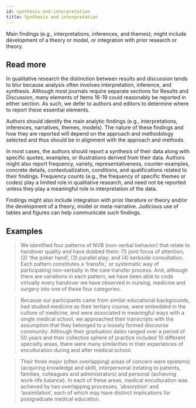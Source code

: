 ```yaml
---
id: synthesis-and-interpretation
title: Synthesis and interpretation
---
```

Main findings (e.g., interpretations, inferences, and themes); might include development of a theory or model, or integration with prior research or theory.

## Read more

In qualitative research the distinction between results and discussion tends to blur because analysis often involves interpretation, inference, and synthesis. Although most journals require separate sections for Results and Discussion, many elements of Items 16-19 could reasonably be reported in either section. As such, we defer to authors and editors to determine where to report these essential elements.

Authors should identify the main analytic findings (e.g., interpretations, inferences, narratives, themes, models). The nature of these findings and how they are reported will depend on the approach and methodology selected and thus should be in alignment with the approach and methods.

In most cases, the authors should report a synthesis of their data along with specific quotes, examples, or illustrations derived from their data. Authors might also report frequency, variety, representativeness, counter-examples, concrete details, contextualization, conditions, and qualifications related to their findings. Frequency counts (e.g., the frequency of specific themes or codes) play a limited role in qualitative research, and need not be reported unless they play a meaningful role in interpretation of the data.

Findings might also include integration with prior literature or theory and/or the development of a theory, model or meta-narrative. Judicious use of tables and figures can help communicate such findings.

## Examples

> We identified four patterns of NVB (non-verbal behavior) that relate to handover quality and have dubbed them: (1) joint focus of attention; (2) ‘the poker hand’; (3) parallel play; and (4) kerbside consultation. Each pattern constitutes a ‘transfix,’ or systematic way of participating non-verbally in the care transfer process. And, although there are variations in each pattern, we have been able to code virtually every handover we have observed in nursing, medicine and surgery into one of these four categories.

> Because our participants came from similar educational backgrounds, had studied medicine as their tertiary course, were embedded in the culture of medicine, and were associated in meaningful ways with a single medical school, we approached their transcripts with the assumption that they belonged to a loosely formed discourse community. Although their graduation dates ranged over a period of 50 years and their collective sphere of practice included 10 different specialty areas, there were many similarities in their experiences of enculturation during and after medical school.

> Their three major (often overlapping) areas of concern were epistemic (acquiring knowledge and skill), interpersonal (relating to patients, families, colleagues and administrators) and personal (achieving work–life balance). In each of these areas, medical enculturation was achieved by two overlapping processes, ‘absorption’ and ‘assimilation’, each of which may have distinct implications for postgraduate medical education.
